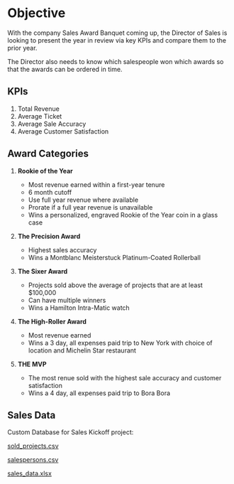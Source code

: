 # Objective

With the company Sales Award Banquet coming up, the Director of Sales is looking to present
the year in review via key KPIs and compare them to the prior year.

The Director also needs to know which salespeople won which awards so that the awards can
be ordered in time.


## KPIs

1. Total Revenue
2. Average Ticket
3. Average Sale Accuracy
4. Average Customer Satisfaction


## Award Categories
1. **Rookie of the Year**
   - Most revenue earned within a first-year tenure
   - 6 month cutoff
   - Use full year revenue where available
   - Prorate if a full year revenue is unavailable
   - Wins a personalized, engraved Rookie of the Year coin in a glass case

2. **The Precision Award**
   - Highest sales accuracy
   - Wins a Montblanc Meisterstuck Platinum-Coated Rollerball

3. **The Sixer Award**
   - Projects sold above the average of projects that are at least $100,000
   - Can have multiple winners
   - Wins a Hamilton Intra-Matic watch

4. **The High-Roller Award**
   - Most revenue earned
   - Wins a 3 day, all expenses paid trip to New York with choice of location and Michelin Star restaurant
  
5. **THE MVP**
   - The most renue sold with the highest sale accuracy and customer satisfaction
   - Wins a 4 day, all expenses paid trip to Bora Bora


## Sales Data




Custom Database for Sales Kickoff project:

[sold_projects.csv](https://github.com/andrwbrntt/Portfolio/files/14060188/sold_projects.csv)

[salespersons.csv](https://github.com/andrwbrntt/Portfolio/files/14060187/salespersons.csv)

[sales_data.xlsx](https://github.com/andrwbrntt/Portfolio/files/14060186/sales_data.xlsx)
